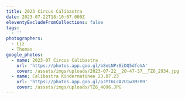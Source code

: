 ```yaml
---
title: 2023 Circus Calibastra
date: 2023-07-22T18:10:07.000Z
eleventyExcludeFromCollections: false
tags:
  - ''
photographers:
  - Liz
  - Thomas
google_photos:
  - name: 2023-07 Circus Calibastra
    url: 'https://photos.app.goo.gl/b8eLNPr8iDQ5dfoVA'
    cover: /assets/imgs/uploads/2023-07-22__20-47-37__TZ6_2934.jpg
  - name: Calibastra Kindermatinee 23.07.23
    url: 'https://photos.app.goo.gl/pJYT6LcA7U1w3MrR9'
    cover: /assets/imgs/uploads/TZ6_4096.JPG
---
```


